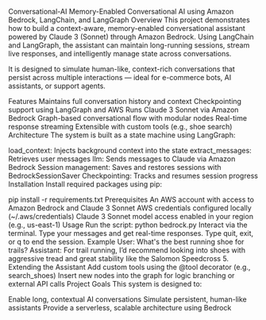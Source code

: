 Conversational-AI
Memory-Enabled Conversational AI using Amazon Bedrock, LangChain, and LangGraph
Overview
This project demonstrates how to build a context-aware, memory-enabled conversational assistant powered by Claude 3 (Sonnet) through Amazon Bedrock. Using LangChain and LangGraph, the assistant can maintain long-running sessions, stream live responses, and intelligently manage state across conversations.

It is designed to simulate human-like, context-rich conversations that persist across multiple interactions — ideal for e-commerce bots, AI assistants, or support agents.

Features
Maintains full conversation history and context
Checkpointing support using LangGraph and AWS
Runs Claude 3 Sonnet via Amazon Bedrock
Graph-based conversational flow with modular nodes
Real-time response streaming
Extensible with custom tools (e.g., shoe search)
Architecture
The system is built as a state machine using LangGraph:

load_context: Injects background context into the state
extract_messages: Retrieves user messages
llm: Sends messages to Claude via Amazon Bedrock
Session management: Saves and restores sessions with BedrockSessionSaver
Checkpointing: Tracks and resumes session progress
Installation
Install required packages using pip:

pip install -r requirements.txt
Prerequisites
An AWS account with access to Amazon Bedrock and Claude 3 Sonnet
AWS credentials configured locally (~/.aws/credentials)
Claude 3 Sonnet model access enabled in your region (e.g., us-east-1)
Usage
Run the script:
python bedrock.py
Interact via the terminal. Type your messages and get real-time responses.
Type quit, exit, or q to end the session.
Example
User: What's the best running shoe for trails?
Assistant: For trail running, I’d recommend looking into shoes with aggressive tread and great stability like the Salomon Speedcross 5.
Extending the Assistant
Add custom tools using the @tool decorator (e.g., search_shoes)
Insert new nodes into the graph for logic branching or external API calls
Project Goals
This system is designed to:

Enable long, contextual AI conversations
Simulate persistent, human-like assistants
Provide a serverless, scalable architecture using Bedrock
